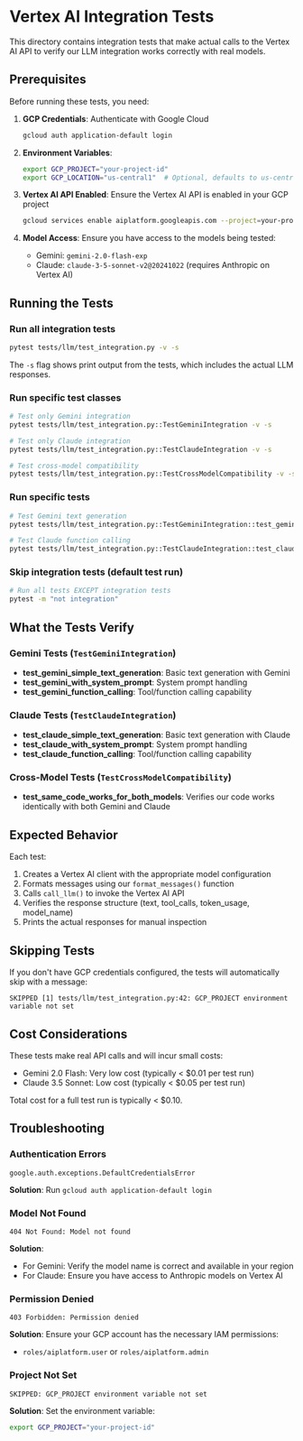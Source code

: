 # Vertex AI Integration Tests

This directory contains integration tests that make actual calls to the Vertex AI API to verify our LLM integration works correctly with real models.

## Prerequisites

Before running these tests, you need:

1. **GCP Credentials**: Authenticate with Google Cloud
   ```bash
   gcloud auth application-default login
   ```

2. **Environment Variables**:
   ```bash
   export GCP_PROJECT="your-project-id"
   export GCP_LOCATION="us-central1"  # Optional, defaults to us-central1
   ```

3. **Vertex AI API Enabled**: Ensure the Vertex AI API is enabled in your GCP project
   ```bash
   gcloud services enable aiplatform.googleapis.com --project=your-project-id
   ```

4. **Model Access**: Ensure you have access to the models being tested:
   - Gemini: `gemini-2.0-flash-exp`
   - Claude: `claude-3-5-sonnet-v2@20241022` (requires Anthropic on Vertex AI)

## Running the Tests

### Run all integration tests
```bash
pytest tests/llm/test_integration.py -v -s
```

The `-s` flag shows print output from the tests, which includes the actual LLM responses.

### Run specific test classes
```bash
# Test only Gemini integration
pytest tests/llm/test_integration.py::TestGeminiIntegration -v -s

# Test only Claude integration
pytest tests/llm/test_integration.py::TestClaudeIntegration -v -s

# Test cross-model compatibility
pytest tests/llm/test_integration.py::TestCrossModelCompatibility -v -s
```

### Run specific tests
```bash
# Test Gemini text generation
pytest tests/llm/test_integration.py::TestGeminiIntegration::test_gemini_simple_text_generation -v -s

# Test Claude function calling
pytest tests/llm/test_integration.py::TestClaudeIntegration::test_claude_function_calling -v -s
```

### Skip integration tests (default test run)
```bash
# Run all tests EXCEPT integration tests
pytest -m "not integration"
```

## What the Tests Verify

### Gemini Tests (`TestGeminiIntegration`)
- **test_gemini_simple_text_generation**: Basic text generation with Gemini
- **test_gemini_with_system_prompt**: System prompt handling
- **test_gemini_function_calling**: Tool/function calling capability

### Claude Tests (`TestClaudeIntegration`)
- **test_claude_simple_text_generation**: Basic text generation with Claude
- **test_claude_with_system_prompt**: System prompt handling
- **test_claude_function_calling**: Tool/function calling capability

### Cross-Model Tests (`TestCrossModelCompatibility`)
- **test_same_code_works_for_both_models**: Verifies our code works identically with both Gemini and Claude

## Expected Behavior

Each test:
1. Creates a Vertex AI client with the appropriate model configuration
2. Formats messages using our `format_messages()` function
3. Calls `call_llm()` to invoke the Vertex AI API
4. Verifies the response structure (text, tool_calls, token_usage, model_name)
5. Prints the actual responses for manual inspection

## Skipping Tests

If you don't have GCP credentials configured, the tests will automatically skip with a message:
```
SKIPPED [1] tests/llm/test_integration.py:42: GCP_PROJECT environment variable not set
```

## Cost Considerations

These tests make real API calls and will incur small costs:
- Gemini 2.0 Flash: Very low cost (typically < $0.01 per test run)
- Claude 3.5 Sonnet: Low cost (typically < $0.05 per test run)

Total cost for a full test run is typically < $0.10.

## Troubleshooting

### Authentication Errors
```
google.auth.exceptions.DefaultCredentialsError
```
**Solution**: Run `gcloud auth application-default login`

### Model Not Found
```
404 Not Found: Model not found
```
**Solution**:
- For Gemini: Verify the model name is correct and available in your region
- For Claude: Ensure you have access to Anthropic models on Vertex AI

### Permission Denied
```
403 Forbidden: Permission denied
```
**Solution**: Ensure your GCP account has the necessary IAM permissions:
- `roles/aiplatform.user` or `roles/aiplatform.admin`

### Project Not Set
```
SKIPPED: GCP_PROJECT environment variable not set
```
**Solution**: Set the environment variable:
```bash
export GCP_PROJECT="your-project-id"
```
